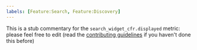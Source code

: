 ```yaml
---
labels: [Feature:Search, Feature:Discovery]
---
```


This is a stub commentary for the `search_widget_cfr.displayed` metric: please feel free to edit (read the
[contributing guidelines](https://github.com/mozilla/glean-annotations/blob/main/CONTRIBUTING.md)
if you haven't done this before)
